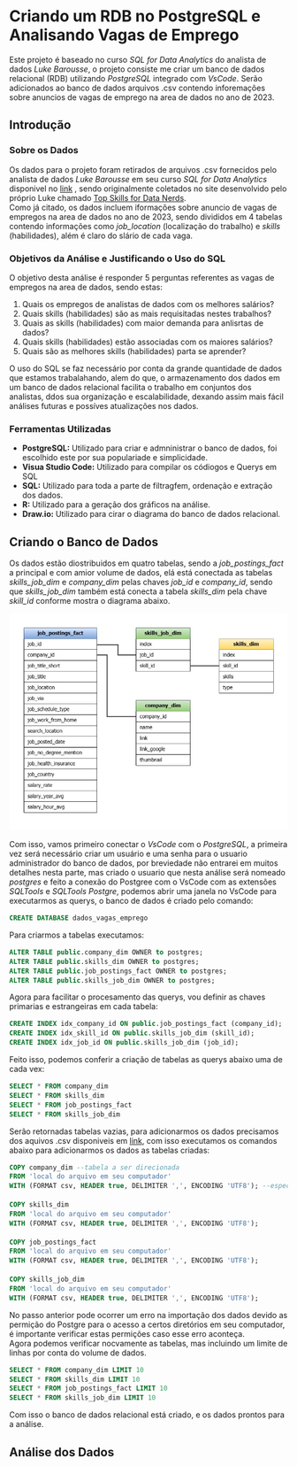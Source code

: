 # Criando um RDB no PostgreSQL e <br/> Analisando Vagas de Emprego
Este projeto é baseado no curso *SQL for Data Analytics* do analista de dados *Luke Barousse*, o projeto consiste me criar um banco de dados relacional (RDB) utilizando *PostgreSQL* integrado com *VsCode*. Serão adicionados ao banco de dados arquivos .csv contendo inforemações sobre anuncios de vagas de emprego na area de dados no ano de 2023. 

## Introdução
### Sobre os Dados
Os dados para o projeto foram retirados de arquivos .csv fornecidos pelo analista de dados *Luke Barousse* em seu curso *SQL for Data Analytics* disponivel no [link](https://www.lukebarousse.com/sql) , sendo originalmente coletados no site desenvolvido pelo próprio Luke chamado [Top Skills for Data Nerds](https://www.datanerd.tech). <br/>
Como já citado, os dados incluem iformações sobre anuncio de vagas de empregos na area de dados no ano de 2023, sendo divididos em 4 tabelas contendo informações como *job_location* (localização do trabalho) e *skills* (habilidades), além é claro do slário de cada vaga.

### Objetivos da Análise e Justificando o Uso do SQL
O objetivo desta análise é responder 5 perguntas referentes as vagas de empregos na area de dados, sendo estas:

1. Quais os empregos de analistas de dados com os melhores salários?
2. Quais skills (habilidades) são as mais requisitadas nestes trabalhos?
3. Quais as skills (habilidades) com maior demanda para anlisrtas de dados?
4. Quais skills (habilidades) estão associadas com os maiores salários?
5. Quais são as melhores skills (habilidades) parta se aprender?

O uso do SQL se faz necessário por conta da grande quantidade de dados que estamos trabalahando, alem do que, o armazenamento dos dados em um banco de dados relacional facilita o trabalho em conjuntos dos analistas, ddos sua organização e escalabilidade, dexando assim mais fácil análises futuras e possíves atualizações nos dados.

### Ferramentas Utilizadas
- **PostgreSQL:** Utilizado para criar e admninistrar o banco de dados, foi escolhido este por sua populariade e simplicidade.
- **Visua Studio Code:** Utilizado para compilar os códiogos e Querys em SQL
- **SQL:** Utilizado para toda a parte de filtragfem, ordenação e extração dos dados.
- **R:** Utilizado para a geração dos gráficos na análise.
- **Draw.io:** Utilizado para cirar o diagrama do banco de dados relacional.

## Criando o Banco de Dados
Os dados estão diostribuidos em quatro tabelas, sendo a *job_postings_fact* a principal e com amior volume de dados, elá está conectada as tabelas *skills_job_dim* e *company_dim* pelas chaves *job_id* e *company_id*, sendo que *skills_job_dim* também está conecta a tabela *skills_dim* pela chave *skill_id* conforme mostra o diagrama abaixo.

![banco_de_dados_diagrama](imagens/banco_de_dados_diagrama.jpg)

Com isso, vamos primeiro conectar o *VsCode* com o *PostgreSQL*, a primeira vez será necessário criar um usuário e uma senha para o usuario administrador do banco de dados, por breviedade não entrarei em muitos detalhes nesta parte, mas criado o usuario que nesta análise será nomeado *postgres* e feito a conexão do Postgree com o VsCode com as extensões *SQLTools* e *SQLTools Postgre*, podemos abrir uma janela no VsCode para executarmos as querys, o banco de dados é criado pelo comando:
```sql
CREATE DATABASE dados_vagas_emprego
```
Para criarmos a tabelas executamos:
```sql
ALTER TABLE public.company_dim OWNER to postgres;
ALTER TABLE public.skills_dim OWNER to postgres;
ALTER TABLE public.job_postings_fact OWNER to postgres;
ALTER TABLE public.skills_job_dim OWNER to postgres;
```
Agora para facilitar o procesamento das querys, vou definir as chaves primarias e estrangeiras em cada tabela:
```sql
CREATE INDEX idx_company_id ON public.job_postings_fact (company_id);
CREATE INDEX idx_skill_id ON public.skills_job_dim (skill_id);
CREATE INDEX idx_job_id ON public.skills_job_dim (job_id);
```
Feito isso, podemos conferir a criação de tabelas as querys abaixo uma de cada vex:
```sql
SELECT * FROM company_dim
SELECT * FROM skills_dim
SELECT * FROM job_postings_fact
SELECT * FROM skills_job_dim
```
Serão retornadas tabelas vazias, para adicionarmos os dados precisamos dos aquivos .csv disponiveis em [link](https://www.lukebarousse.com/sql), com isso executamos os comandos abaixo para adicionarmos os dados as tabelas criadas:
```sql
COPY company_dim --tabela a ser direcionada
FROM 'local do arquivo em seu computador' 
WITH (FORMAT csv, HEADER true, DELIMITER ',', ENCODING 'UTF8'); --especifica o formato e a formatacao

COPY skills_dim
FROM 'local do arquivo em seu computador'
WITH (FORMAT csv, HEADER true, DELIMITER ',', ENCODING 'UTF8');

COPY job_postings_fact
FROM 'local do arquivo em seu computador'
WITH (FORMAT csv, HEADER true, DELIMITER ',', ENCODING 'UTF8');

COPY skills_job_dim
FROM 'local do arquivo em seu computador'
WITH (FORMAT csv, HEADER true, DELIMITER ',', ENCODING 'UTF8');
```
No passo anterior pode ocorrer um erro na importação dos dados devido as permição do Postgre para o acesso a certos diretórios em seu computador, é importante verificar estas permições caso esse erro aconteça. <br/>
Agora podemos verificar nocvamente as tabelas, mas incluindo um limite de linhas por conta do volume de dados.
```sql
SELECT * FROM company_dim LIMIT 10
SELECT * FROM skills_dim LIMIT 10
SELECT * FROM job_postings_fact LIMIT 10
SELECT * FROM skills_job_dim LIMIT 10
```
Com isso o banco de dados relacional está criado, e os dados prontos para a análise.

## Análise dos Dados
